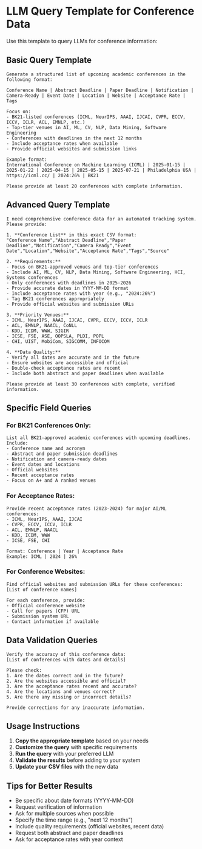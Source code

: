 # LLM Query Template for Conference Data

Use this template to query LLMs for conference information:

## Basic Query Template

```
Generate a structured list of upcoming academic conferences in the following format:

Conference Name | Abstract Deadline | Paper Deadline | Notification | Camera-Ready | Event Date | Location | Website | Acceptance Rate | Tags

Focus on:
- BK21-listed conferences (ICML, NeurIPS, AAAI, IJCAI, CVPR, ECCV, ICCV, ICLR, ACL, EMNLP, etc.)
- Top-tier venues in AI, ML, CV, NLP, Data Mining, Software Engineering
- Conferences with deadlines in the next 12 months
- Include acceptance rates when available
- Provide official websites and submission links

Example format:
International Conference on Machine Learning (ICML) | 2025-01-15 | 2025-01-22 | 2025-04-15 | 2025-05-15 | 2025-07-21 | Philadelphia USA | https://icml.cc/ | 2024:26% | BK21

Please provide at least 20 conferences with complete information.
```

## Advanced Query Template

```
I need comprehensive conference data for an automated tracking system. Please provide:

1. **Conference List** in this exact CSV format:
"Conference Name","Abstract Deadline","Paper Deadline","Notification","Camera Ready","Event Date","Location","Website","Acceptance Rate","Tags","Source"

2. **Requirements:**
- Focus on BK21-approved venues and top-tier conferences
- Include AI, ML, CV, NLP, Data Mining, Software Engineering, HCI, Systems conferences
- Only conferences with deadlines in 2025-2026
- Provide accurate dates in YYYY-MM-DD format
- Include acceptance rates with year (e.g., "2024:26%")
- Tag BK21 conferences appropriately
- Provide official websites and submission URLs

3. **Priority Venues:**
- ICML, NeurIPS, AAAI, IJCAI, CVPR, ECCV, ICCV, ICLR
- ACL, EMNLP, NAACL, CoNLL
- KDD, ICDM, WWW, SIGIR
- ICSE, FSE, ASE, OOPSLA, PLDI, POPL
- CHI, UIST, MobiCom, SIGCOMM, INFOCOM

4. **Data Quality:**
- Verify all dates are accurate and in the future
- Ensure websites are accessible and official
- Double-check acceptance rates are recent
- Include both abstract and paper deadlines when available

Please provide at least 30 conferences with complete, verified information.
```

## Specific Field Queries

### For BK21 Conferences Only:
```
List all BK21-approved academic conferences with upcoming deadlines. Include:
- Conference name and acronym
- Abstract and paper submission deadlines
- Notification and camera-ready dates
- Event dates and locations
- Official websites
- Recent acceptance rates
- Focus on A+ and A ranked venues
```

### For Acceptance Rates:
```
Provide recent acceptance rates (2023-2024) for major AI/ML conferences:
- ICML, NeurIPS, AAAI, IJCAI
- CVPR, ECCV, ICCV, ICLR
- ACL, EMNLP, NAACL
- KDD, ICDM, WWW
- ICSE, FSE, CHI

Format: Conference | Year | Acceptance Rate
Example: ICML | 2024 | 26%
```

### For Conference Websites:
```
Find official websites and submission URLs for these conferences:
[List of conference names]

For each conference, provide:
- Official conference website
- Call for papers (CFP) URL
- Submission system URL
- Contact information if available
```

## Data Validation Queries

```
Verify the accuracy of this conference data:
[List of conferences with dates and details]

Please check:
1. Are the dates correct and in the future?
2. Are the websites accessible and official?
3. Are the acceptance rates recent and accurate?
4. Are the locations and venues correct?
5. Are there any missing or incorrect details?

Provide corrections for any inaccurate information.
```

## Usage Instructions

1. **Copy the appropriate template** based on your needs
2. **Customize the query** with specific requirements
3. **Run the query** with your preferred LLM
4. **Validate the results** before adding to your system
5. **Update your CSV files** with the new data

## Tips for Better Results

- Be specific about date formats (YYYY-MM-DD)
- Request verification of information
- Ask for multiple sources when possible
- Specify the time range (e.g., "next 12 months")
- Include quality requirements (official websites, recent data)
- Request both abstract and paper deadlines
- Ask for acceptance rates with year context
